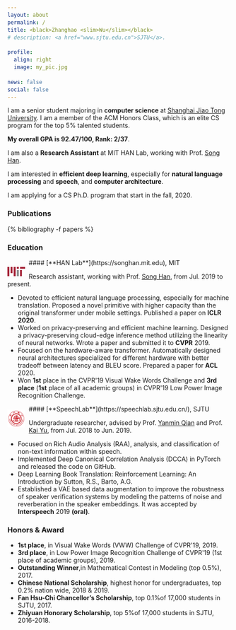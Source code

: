 ```yaml
---
layout: about
permalink: /
title: <black>Zhanghao <slim>Wu</slim></black>
# description: <a href="www.sjtu.edu.cn">SJTU</a>.

profile:
  align: right
  image: my_pic.jpg

news: false
social: false
---
```



I am a senior student majoring in **computer science** at [Shanghai Jiao Tong University](http://en.sjtu.edu.cn). I am a member of the ACM Honors Class, which is an elite CS program for the top 5% talented students. 

**My overall GPA is 92.47/100, Rank: 2/37**.

I am also a **Research Assistant** at MIT HAN Lab, working with Prof. [Song Han](https://songhan.mit.edu).

I am interested in **efficient deep learning**, especially for **natural language processing** and **speech**, and **computer architecture**.

I am applying for a CS Ph.D. program that start in the fall, 2020.

### Publications
{% bibliography -f papers %}

### Education

<a href="assets/img/mit.png">
<img src="assets/img/mit.png"
  width="8%"
  style="float:left; margin:18px 8px 0px 0px"> 
</a>
#### [**HAN Lab**](https://songhan.mit.edu), MIT

Research assistant, working with Prof. [Song Han](https://songhan.mit.edu), from Jul. 2019 to present.
* Devoted to efficient natural language processing, especially for machine translation. Proposed a novel primitive with higher capacity than the original transformer under mobile settings. Published a paper on **ICLR 2020**.
* Worked on privacy-preserving and efficient machine learning. Designed a privacy-preserving cloud-edge inference method utilizing the linearity of neural networks. Wrote a paper and submitted it to **CVPR** 2019.
* Focused on the hardware-aware transformer. Automatically designed neural architectures specialized for different hardware with better tradeoff between latency and BLEU score. Prepared a paper for **ACL** 2020.
* Won **1st** place in the CVPR'19 Visual Wake Words Challenge and **3rd place** (**1st** place of all academic groups) in CVPR'19 Low Power Image Recognition Challenge.

<a href="assets/img/sjtu.png">
<img src="assets/img/sjtu.png"
  width="8%"
  style="float:left; margin:10px 8px 0px 0px"> 
</a>
#### [**SpeechLab**](https://speechlab.sjtu.edu.cn/), SJTU

Undergraduate researcher, advised by Prof. [Yanmin Qian](https://speechlab.sjtu.edu.cn/members/yanmin_qian) and Prof. [Kai Yu](https://speechlab.sjtu.edu.cn/members/kai_yu), from Jul. 2018 to Jun. 2019.
* Focused on Rich Audio Analysis (RAA), analysis, and classification of non-text information within speech.
* Implemented Deep Canonical Correlation Analysis (DCCA) in PyTorch and released the code on GitHub.
* Deep Learning Book Translation: Reinforcement Learning: An Introduction by Sutton, R.S., Barto, A.G.
* Established a VAE based data augmentation to improve the robustness of speaker verification systems by modeling the patterns of noise and reverberation in the speaker embeddings. It was accepted by **Interspeech** 2019 **(oral)**.

### Honors & Award
* **1st place**, in Visual Wake Words (VWW) Challenge of CVPR'19, 2019.
* **3rd place**, in Low Power Image Recognition Challenge of CVPR'19 (1st place of academic groups), 2019.
* **Outstanding Winner**,in Mathematical Contest in Modeling (top 0.5%), 2017.
* **Chinese National Scholarship**, highest honor for undergraduates, top 0.2% nation wide, 2018 & 2019.
* **Fan Hsu-Chi Chancellor’s Scholarship**, top 0.1%of 17,000 students in SJTU, 2017.
* **Zhiyuan Honorary Scholarship**, top 5%of 17,000 students in SJTU, 2016-2018.


